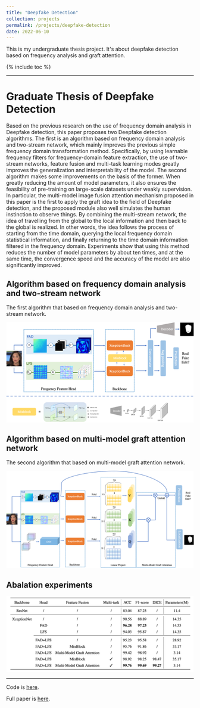 ```yaml
---
title: "Deepfake Detection"
collection: projects
permalink: /projects/deepfake-detection
date: 2022-06-10
---
```


This is my undergraduate thesis project. It's about deepfake detection based on frequency analysis and graft attention.

{% include toc %}

---

# Graduate Thesis of Deepfake Detection

Based on the previous research on the use of frequency domain analysis in Deepfake detection, this paper proposes two Deepfake detection algorithms. The first is an algorithm based on frequency domain analysis and two-stream network, which mainly improves the previous simple frequency domain transformation method. Specifically, by using learnable frequency filters for frequency-domain feature extraction, the use of two-stream networks, feature fusion and multi-task learning modes greatly improves the generalization and interpretability of the model. The second algorithm makes some improvements on the basis of the former. When greatly reducing the amount of model parameters, it also ensures the feasibility of pre-training on large-scale datasets under weakly supervision. In particular, the multi-model image fusion attention mechanism proposed in this paper is the first to apply the graft idea to the field of Deepfake detection, and the proposed module also well simulates the human instinction to observe things. By combining the multi-stream network, the idea of travelling from the global to the local information and then back to the global is realized. In other words, the idea follows the process of starting from the time domain, querying the local frequency domain statistical information, and finally returning to the time domain information filtered in the frequency domain. Experiments show that using this method reduces the number of model parameters by about ten times, and at the same time, the convergence speed and the accuracy of the model are also significantly improved. 

## Algorithm based on frequency domain analysis and two-stream network

The first algorithm that based on frequency domain analysis and two-stream network.
<center><img src="../files/chap03_framework.png" style="zoom: 80%;" /></center>

## Algorithm based on multi-model graft attention network


The second algorithm that based on multi-model graft attention network.
<center><img src="../files/chap04_framework2.png" style="zoom: 80%;" /></center>

## Abalation experiments

<center><img src="../files/exp_tab_en.png" style="zoom: 80%;" /></center>


---

Code is [here](https://github.com/shenjiyuan123/Graduate_thesis).

Full paper is [here](http://shenjiyuan123.github.io/files/Deepfake_Detection_Research.pdf.pdf).

